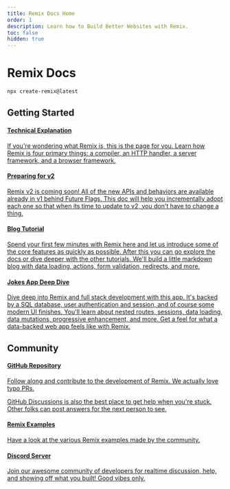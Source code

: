 ```yaml
---
title: Remix Docs Home
order: 1
description: Learn how to Build Better Websites with Remix.
toc: false
hidden: true
---
```


# Remix Docs

```sh
npx create-remix@latest
```

## Getting Started

<docs-cards>
  <a href="/pages/technical-explanation" aria-label="Technical Explanation">
    <docs-card>
      <h4>Technical Explanation</h4>
      <p>If you're wondering what Remix is, this is the page for you. Learn how Remix is four primary things: a compiler, an HTTP handler, a server framework, and a browser framework.</p>
    </docs-card>
  </a>
  <a href="/pages/v2" aria-label="Preparing for v2">
    <docs-card>
      <h4>Preparing for v2</h4> 
      <p>Remix v2 is coming soon! All of the new APIs and behaviors are available already in v1 behind Future Flags. This doc will help you incrementally adopt each one so that when its time to update to v2, you don't have to change a thing.</p>
    </docs-card>
  </a>
  <a href="/tutorials/blog" aria-label="Developer Blog Tutorial">
    <docs-card>
      <h4>Blog Tutorial</h4>
      <p>Spend your first few minutes with Remix here and let us introduce some of the core features as quickly as possible. After this you can go explore the docs or dive deeper with the other tutorials. We'll build a little markdown blog with data loading, actions, form validation, redirects, and more.</p>
    </docs-card>
  </a>
  <a href="/tutorials/jokes" aria-label="Jokes App Tutorial">
    <docs-card>
      <h4>Jokes App Deep Dive</h4> 
      <p>Dive deep into Remix and full stack development with this app. It's backed by a SQL database, user authentication and session, and of course some modern UI finishes. You'll learn about nested routes, sessions, data loading, data mutations, progressive enhancement, and more. Get a feel for what a data-backed web app feels like with Remix.</p>
    </docs-card>
  </a>
</docs-cards>

## Community

<docs-cards>
  <a href="https://rmx.as/github" aria-label="GitHub Repository">
    <docs-card>
      <h4>GitHub Repository</h4>
      <p>Follow along and contribute to the development of Remix. We actually love typo PRs.</p>
      <p>GitHub Discussions is also the best place to get help when you're stuck. Other folks can post answers for the next person to see.</p>
    </docs-card>
  </a>
  <a href="https://github.com/remix-run/examples" aria-label="Remix Examples">
    <docs-card>
      <h4>Remix Examples</h4>
      <p>Have a look at the various Remix examples made by the community.</p>
    </docs-card>
  </a>
  <a href="https://rmx.as/discord" aria-label="Remix Discord">
    <docs-card>
      <h4>Discord Server</h4> 
      <p>Join our awesome community of developers for realtime discussion, help, and showing off what you built! Good vibes only.</p>
    </docs-card>
  </a>
</docs-cards>

[git-hub]: https://github.com/remix-run/remix
